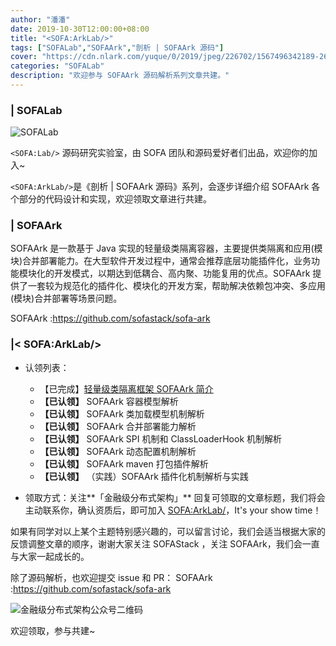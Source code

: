 ```yaml
---
author: "潘潘"
date: 2019-10-30T12:00:00+08:00
title: "<SOFA:ArkLab/>"
tags: ["SOFALab","SOFAArk","剖析 | SOFAArk 源码"]
cover: "https://cdn.nlark.com/yuque/0/2019/jpeg/226702/1567496342189-26f60811-c007-45c8-83fd-df6080926f03.jpeg"
categories: "SOFALab"
description: "欢迎参与 SOFAArk 源码解析系列文章共建。"
---
```


### | SOFALab

![SOFALab](https://cdn.nlark.com/yuque/0/2019/jpeg/226702/1567496342189-26f60811-c007-45c8-83fd-df6080926f03.jpeg)

`<SOFA:Lab/>` 源码研究实验室，由 SOFA 团队和源码爱好者们出品，欢迎你的加入~

`<SOFA:ArkLab/>`是《剖析 | SOFAArk 源码》系列，会逐步详细介绍 SOFAArk 各个部分的代码设计和实现，欢迎领取文章进行共建。

### | SOFAArk

SOFAArk 是一款基于 Java 实现的轻量级类隔离容器，主要提供类隔离和应用(模块)合并部署能力。在大型软件开发过程中，通常会推荐底层功能插件化，业务功能模块化的开发模式，以期达到低耦合、高内聚、功能复用的优点。SOFAArk 提供了一套较为规范化的插件化、模块化的开发方案，帮助解决依赖包冲突、多应用(模块)合并部署等场景问题。

SOFAArk :<https://github.com/sofastack/sofa-ark>

### |< SOFA:ArkLab/>

- 认领列表：
  - 【已完成】[轻量级类隔离框架 SOFAArk 简介](/blog/sofa-ark-overview/)
  - **【已认领】** SOFAArk 容器模型解析
  - **【已认领】** SOFAArk 类加载模型机制解析
  - **【已认领】** SOFAArk 合并部署能力解析
  - **【已认领】** SOFAArk SPI 机制和 ClassLoaderHook 机制解析
  - **【已认领】** SOFAArk 动态配置机制解析
  - **【已认领】** SOFAArk maven 打包插件解析
  - **【已认领】** （实践）SOFAArk 插件化机制解析与实践

- 领取方式：关注**「金融级分布式架构」** 回复可领取的文章标题，我们将会主动联系你，确认资质后，即可加入 <SOFA:ArkLab/>，It's your show time！

如果有同学对以上某个主题特别感兴趣的，可以留言讨论，我们会适当根据大家的反馈调整文章的顺序，谢谢大家关注 SOFAStack ，关注 SOFAArk，我们会一直与大家一起成长的。

除了源码解析，也欢迎提交 issue 和 PR：
SOFAArk :<https://github.com/sofastack/sofa-ark>

![金融级分布式架构公众号二维码](https://gw.alipayobjects.com/mdn/sofastack/afts/img/A*LVCnR6KtEfEAAAAAAAAAAABjARQnAQ)

欢迎领取，参与共建~
